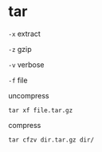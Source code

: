 # tar


`-x`  extract

`-z` gzip

`-v` verbose

`-f` file


uncompress

```
tar xf file.tar.gz
```

compress

```
tar cfzv dir.tar.gz dir/
```
